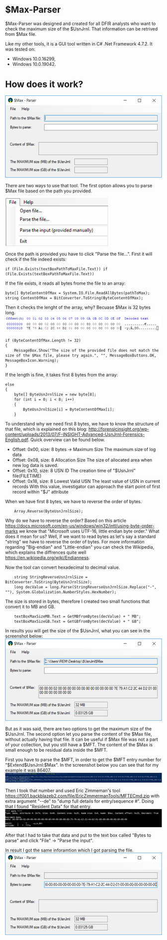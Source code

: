 # $Max-Parser

$Max-Parser was designed and created for all DFIR analysts who want to check the maximum size of the $UsnJrnl. That information can be retrived from $Max file.

Like my other tools, it is a GUI tool written in C# .Net Framework 4.7.2. It was tested on:

- Windows 10.0.16299,
- Windows 10.0.19042.

# How does it work?

![alt text](https://github.com/gajos112/Max-Parser/blob/main/Images/1.png?raw=true)

There are two ways to use that tool. The first option allows you to parse $Max file based on the path you provided. 

![alt text](https://github.com/gajos112/Max-Parser/blob/main/Images/2.png?raw=true)


Once the path is provided you have to click "Parse the file...". 
First it will check if the file indeed exists:
```
if (File.Exists(textBoxPathToMaxFile.Text)) if (File.Exists(textBoxPathToMaxFile.Text))
```

If the file exists, it reads all bytes frome the file to an array:
```
byte[] ByteContentOfMax = System.IO.File.ReadAllBytes(pathToMax);
string ContentOfMax = BitConverter.ToString(ByteContentOfMax);
```

Then it checks the lenght of the array, why? Becuase $Max is 32 bytes long.
![alt text](https://github.com/gajos112/Max-Parser/blob/main/Images/7.png?raw=true)
```
if (ByteContentOfMax.Length != 32)
{
    MessageBox.Show("The size of the provided file does not match the size of the $Max file, please try again.", "", MessageBoxButtons.OK, MessageBoxIcon.Warning);
}
```

If the length is fine, it takes first 8 bytes from the array:
```
else
{
    byte[] ByteUsnJrnlSize = new byte[8];
    for (int i = 0; i < 8; i++)
    {
        ByteUsnJrnlSize[i] = ByteContentOfMax[i];
    }
```

To understand why we need first 8 bytes, we have to know the structure of that file, which is explained on this blog: http://forensicinsight.org/wp-content/uploads/2013/07/F-INSIGHT-Advanced-UsnJrnl-Forensics-English.pdf. 
Quick overview can be found below.

- Offset: 0x00, size: 8 bytes -> Maximum Size The maximum size of log data
- Offset: 0x08, size: 8 Allocation Size The size of allocated area when new log data is saved.
- Offset: 0x10, size: 8 USN ID The creation time of "$UsnJrnl" file(FILETIME)
- Offset: 0x18, size: 8 Lowest Valid USN The least value of USN in current records With this value, investigator can approach the start point of first record within "$J" attribute

When we have first 8 bytes, we have to reverse the order of bytes.
```
    Array.Reverse(ByteUsnJrnlSize);
```

Why do we have to reverse the order? Based on this article https://docs.microsoft.com/en-us/windows/win32/intl/using-byte-order-marks we know that "Microsoft uses UTF-16, little endian byte order." What does it mean for us? Well, if we want to read bytes as let's say a standard "string" we have to reverse the order of bytes. For more information regarding "Big-endian" and "Little-endian" you can check the Wikipedia, which explains the diffrences quite well https://en.wikipedia.org/wiki/Endianness.

Now the tool can convert hexadecimal to decimal value.
```
    string StringReverseUsnJrnlSize = BitConverter.ToString(ByteUsnJrnlSize);
    long decValue = long.Parse(StringReverseUsnJrnlSize.Replace("-", ""), System.Globalization.NumberStyles.HexNumber);
```

The size is stored in bytes, therefore I created two small functions that convert it to MB and GB.
```
    textBoxMaxSizeMB.Text = GetMBfromBytes(decValue) + " MB";
    textBoxMaxSizeGB.Text = GetGBfromBytes(decValue) + " GB";
```

In results you will get the size of the $UsnJrnl, what you can see in the screenshot below:
![alt text](https://github.com/gajos112/Max-Parser/blob/main/Images/3.png?raw=true)

But as it was said, there are two options to get the maximum size of the $UsnJrnl. The second option let you parse the content of the $Max file, without actually having that file. It can be useful if $Max file was not a part of your collection, but you still have a $MFT. The content of the $Max is small enough to be residual data inside the $MFT.

First you have to parse the $MFT, in order to get the $MFT entry number for "$Extend\$UsnJrnl:$Max". In the screenshot below you can see that for my example it was 86407.
![alt text](https://github.com/gajos112/Max-Parser/blob/main/Images/4.png?raw=true)

Then I took that number and used Eric Zimmeman's tool https://f001.backblazeb2.com/file/EricZimmermanTools/MFTECmd.zip with extra argument "--de" to "dump full details for entry/sequence #". Doing that I found "Resident Data" for that entry.
![alt text](https://github.com/gajos112/Max-Parser/blob/main/Images/5.png?raw=true)

After that I had to take that data and put to the text box called "Bytes to parse" and click "File" -> "Parse the input". 

In result I got the same inforamtion which I got parsing the file.
![alt text](https://github.com/gajos112/Max-Parser/blob/main/Images/6.png?raw=true)
